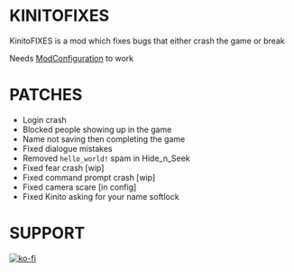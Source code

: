 # KINITOFIXES
KinitoFIXES is a mod which fixes bugs that either crash the game or break

Needs [ModConfiguration](https://github.com/reckdave/Mod-Configuration) to work
# PATCHES
- Login crash
- Blocked people showing up in the game
- Name not saving then completing the game
- Fixed dialogue mistakes
- Removed `hello_world!` spam in Hide_n_Seek
- Fixed fear crash [wip]
- Fixed command prompt crash [wip]
- Fixed camera scare [in config]
- Fixed Kinito asking for your name softlock
# SUPPORT
[![ko-fi](https://ko-fi.com/img/githubbutton_sm.svg)](https://ko-fi.com/C0C4XOEHW)
